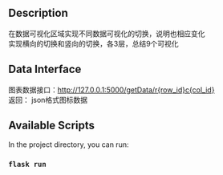 ## Description
在数据可视化区域实现不同数据可视化的切换，说明也相应变化    
实现横向的切换和竖向的切换，各3层，总结9个可视化     

## Data Interface
图表数据接口：http://127.0.0.1:5000/getData/r{row_id}c{col_id}      
返回： json格式图标数据

## Available Scripts

In the project directory, you can run:

### `flask run`
